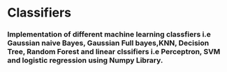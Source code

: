 # Classifiers
### Implementation of different machine learning classfiers i.e Gaussian naive Bayes, Gaussian Full bayes,KNN, Decision Tree, Random Forest and linear clssifiers i.e Perceptron, SVM and logistic  regression using Numpy Library.
